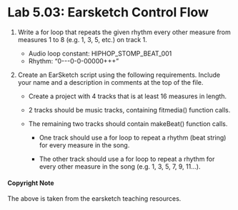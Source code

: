 # Lab 5.03: Earsketch Control Flow

1.	Write a for loop that repeats the given rhythm every other measure from measures 1 to 8 (e.g. 1, 3, 5, etc.) on track 1.
    * Audio loop constant: HIPHOP_STOMP_BEAT_001
    * Rhythm: “0---0-0-00000+++”

2. Create an EarSketch script using the following requirements. Include your name and a description in comments at the top of the file.

	* Create a project with 4 tracks that is at least 16 measures in length.

	* 2 tracks should be music tracks, containing fitmedia() function calls.

	* The remaining two tracks should contain makeBeat() function calls.

		* One track should use a for loop to repeat a rhythm (beat string) for every measure in the song.

		* The other track should use a for loop to repeat a rhythm for every other measure in the song (e.g. 1, 3, 5, 7, 9, 11…).



#### Copyright Note
The above is taken from the earsketch teaching resources. 

